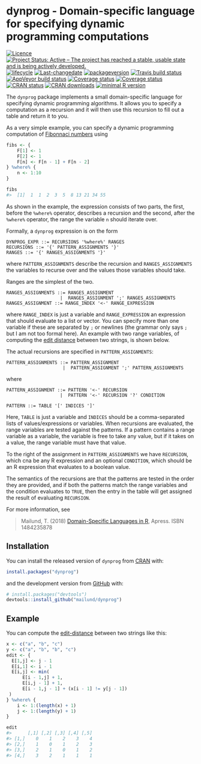
<!-- README.md is generated from README.Rmd. Please edit that file -->

# dynprog - Domain-specific language for specifying dynamic programming computations

[![Licence](https://img.shields.io/badge/licence-GPL--3-blue.svg)](https://www.gnu.org/licenses/gpl-3.0.en.html)
[![Project Status: Active – The project has reached a stable, usable
state and is being actively
developed.](http://www.repostatus.org/badges/latest/active.svg)](http://www.repostatus.org/#active)
[![lifecycle](http://img.shields.io/badge/lifecycle-experimental-orange.svg)](https://www.tidyverse.org/lifecycle/#experimental)
[![Last-changedate](https://img.shields.io/badge/last%20change-2018--03--28-orange.svg)](/commits/master)
[![packageversion](https://img.shields.io/badge/Package%20version-0.1.0.9000-orange.svg?style=flat-square)](commits/master)
[![Travis build
status](https://travis-ci.org/mailund/dynprog.svg?branch=master)](https://travis-ci.org/mailund/dynprog)
[![AppVeyor build
status](https://ci.appveyor.com/api/projects/status/github/mailund/dynprog?branch=master&svg=true)](https://ci.appveyor.com/project/mailund/dynprog)
[![Coverage
status](https://codecov.io/gh/mailund/dynprog/branch/master/graph/badge.svg)](https://codecov.io/github/mailund/dynprog?branch=master)
[![Coverage
status](http://coveralls.io/repos/github/mailund/dynprog/badge.svg?branch=master)](https://coveralls.io/github/mailund/dynprog?branch=master)
[![CRAN
status](http://www.r-pkg.org/badges/version/dynprog)](https://cran.r-project.org/package=dynprog)
[![CRAN
downloads](http://cranlogs.r-pkg.org/badges/grand-total/dynprog)](https://cran.r-project.org/package=dynprog)
[![minimal R
version](https://img.shields.io/badge/R-%E2%89%A53.2-blue.svg)](https://cran.r-project.org/)

The `dynprog` package implements a small domain-specific language for
specifying dynamic programming algorithms. It allows you to specify a
computation as a recursion and it will then use this recursion to fill
out a table and return it to you.

As a very simple example, you can specify a dynamic programming
computation of [Fibonnaci
numbers](https://en.wikipedia.org/wiki/Fibonacci_number) using

``` r
fibs <- {
    F[1] <- 1
    F[2] <- 1
    F[n] <- F[n - 1] + F[n - 2]
} %where% {
    n <- 1:10
}

fibs
#>  [1]  1  1  2  3  5  8 13 21 34 55
```

As shown in the example, the expression consists of two parts, the
first, before the `%where%` operator, describes a recursion and the
second, after the `%where%` operator, the range the variable `n` should
iterate over.

Formally, a `dynprog` expression is on the form

    DYNPROG_EXPR ::= RECURSIONS '%where%' RANGES
    RECURSIONS ::= '{' PATTERN_ASSIGNMENTS '}'
    RANGES ::= '{' RANGES_ASSIGNMENTS '}'

where `PATTERN_ASSIGNMENTS` describe the recursion and
`RANGES_ASSIGNMENTS` the variables to recurse over and the values those
variables should take.

Ranges are the simplest of the two.

    RANGES_ASSIGNMENTS ::= RANGES_ASSIGNMENT
                        |  RANGES_ASSIGNMENT ';' RANGES_ASSIGNMENTS
    RANGES_ASSIGNMENT ::= RANGE_INDEX '<-' RANGE_EXPRESSION

where `RANGE_INDEX` is just a variable and `RANGE_EXPRESSION` an
expression that should evaluate to a list or vector. You can specify
more than one variable if these are separated by `;` or newlines (the
grammar only says `;` but I am not too formal here). An example with two
range variables, of computing the [edit
distance](https://en.wikipedia.org/wiki/Edit_distance) between two
strings, is shown below.

The actual recursions are specified in `PATTERN_ASSIGNMENTS`:

    PATTERN_ASSIGNMENTS ::= PATTERN_ASSIGNMENT
                         |  PATTERN_ASSIGNMENT ';' PATTERN_ASSIGNMENTS

where

    PATTERN_ASSIGNMENT ::= PATTERN '<-' RECURSION
                        |  PATTERN '<-' RECURSION '?' CONDITION

    PATTERN ::= TABLE '[' INDICES ']'

Here, `TABLE` is just a variable and `INDICES` should be a
comma-separated lists of values/expressions or variables. When
recursions are evaluated, the range variables are tested against the
patterns. If a pattern contains a range variable as a variable, the
variable is free to take any value, but if it takes on a value, the
range variable must have that value.

To the right of the assignment in `PATTERN_ASSIGNMENTS` we have
`RECURSION`, which cna be any R expression and an optional `CONDITION`,
which should be an R expression that evaluates to a boolean value.

The semantics of the recursions are that the patterns are tested in the
order they are provided, and if both the patterns match the range
variables and the condition evaluates to `TRUE`, then the entry in the
table will get assigned the result of evaluating `RECURSION`.

For more information, see

> Mailund, T. (2018) [Domain-Specific Languages in
> R](https://amzn.to/2DRmFXb), Apress. ISBN 1484235878

## Installation

You can install the released version of `dynprog` from
[CRAN](https://CRAN.R-project.org) with:

``` r
install.packages("dynprog")
```

and the development version from [GitHub](https://github.com/) with:

``` r
# install.packages("devtools")
devtools::install_github("mailund/dynprog")
```

## Example

You can compute the
[edit-distance](https://en.wikipedia.org/wiki/Edit_distance) between two
strings like this:

``` r
x <- c("a", "b", "c")
y <- c("a", "b", "b", "c")
edit <- {
  E[1,j] <- j - 1
  E[i,1] <- i - 1
  E[i,j] <- min(
      E[i - 1,j] + 1,
      E[i,j - 1] + 1,
      E[i - 1,j - 1] + (x[i - 1] != y[j - 1])
 )
} %where% {
    i <- 1:(length(x) + 1)
    j <- 1:(length(y) + 1)
}

edit
#>      [,1] [,2] [,3] [,4] [,5]
#> [1,]    0    1    2    3    4
#> [2,]    1    0    1    2    3
#> [3,]    2    1    0    1    2
#> [4,]    3    2    1    1    1
```
